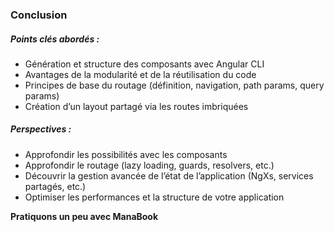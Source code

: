 ### Conclusion

##### Points clés abordés :
- Génération et structure des composants avec Angular CLI
- Avantages de la modularité et de la réutilisation du code
- Principes de base du routage (définition, navigation, path params, query params)
- Création d’un layout partagé via les routes imbriquées

##### Perspectives :
- Approfondir les possibilités avec les composants
- Approfondir le routage (lazy loading, guards, resolvers, etc.)
- Découvrir la gestion avancée de l’état de l’application (NgXs, services partagés, etc.)
- Optimiser les performances et la structure de votre application

**Pratiquons un peu avec ManaBook**
